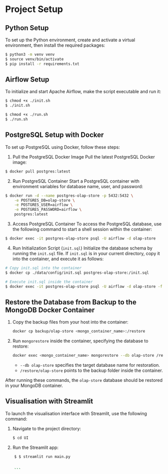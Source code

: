 # Project Setup

## Python Setup
To set up the Python environment, create and activate a virtual environment, then install the required packages:

```bash
$ python3 -m venv venv
$ source venv/bin/activate
$ pip install -r requirements.txt
```

## Airflow Setup
To initialize and start Apache Airflow, make the script executable and run it:
```bash
$ chmod +x ./init.sh
$ ./init.sh
```

```bash
$ chmod +x ./run.sh
$ ./run.sh
```

## PostgreSQL Setup with Docker
To set up PostgreSQL using Docker, follow these steps:
1. Pull the PostgreSQL Docker Image
Pull the latest PostgreSQL Docker image:
```bash
$ docker pull postgres:latest
```

2. Run PostgreSQL Container 
Start a PostgreSQL container with environment variables for database name, user, and password:
```bash
$ docker run -d --name postgres-olap-store -p 5432:5432 \
    -e POSTGRES_DB=olap-store \
    -e POSTGRES_USER=airflow \
    -e POSTGRES_PASSWORD=airflow \
    postgres:latest
```

3. Access PostgreSQL Container
To access the PostgreSQL database, use the following command to start a shell session within the container:
```bash
$ docker exec -it postgres-olap-store psql -U airflow -d olap-store
```

4. Run Initialization Script (`init.sql`)
Initialize the database schema by running the `init.sql` file. If `init.sql` is in your current directory, copy it into the container, and execute it as follows:
```bash
# Copy init.sql into the container
$ docker cp ./data/config/init.sql postgres-olap-store:/init.sql

# Execute init.sql inside the container
$ docker exec -it postgres-olap-store psql -U airflow -d olap-store -f /init.sql
```

## Restore the Database from Backup to the MongoDB Docker Container

1. Copy the backup files from your host into the container:

    ```bash
    docker cp backup/olap-store <mongo_container_name>:/restore
    ```

2. Run `mongorestore` inside the container, specifying the database to restore:

    ```bash
    docker exec <mongo_container_name> mongorestore --db olap-store /restore/olap-store
    ```

    - `--db olap-store` specifies the target database name for restoration.
    - `/restore/olap-store` points to the backup folder inside the container.

After running these commands, the `olap-store` database should be restored in your MongoDB container.
   ## Visualisation with Streamlit
To launch the visualisation interface with Streamlit, use the following command:
1. Navigate to the project directory:
    ```bash
    $ cd UI

    ```
2. Run the Streamlit app:

```bash
    $ $ streamlit run main.py


    ```



